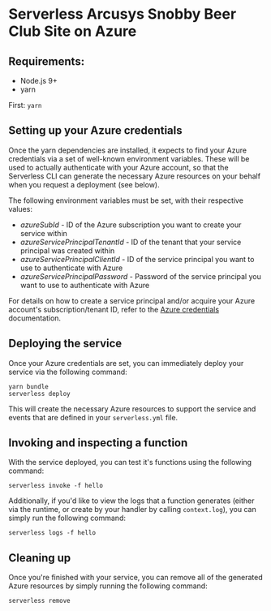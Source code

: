 # Serverless Arcusys Snobby Beer Club Site on Azure

## Requirements:

  * Node.js 9+
  * yarn

First:
`yarn`

## Setting up your Azure credentials

Once the yarn dependencies are installed, it expects to find your Azure credentials via a set of well-known environment variables. These will be used to actually authenticate with your Azure account, so that the Serverless CLI can generate the necessary Azure resources on your behalf when you request a deployment (see below).

The following environment variables must be set, with their respective values:

- *azureSubId* - ID of the Azure subscription you want to create your service within
- *azureServicePrincipalTenantId* - ID of the tenant that your service principal was created within
- *azureServicePrincipalClientId* - ID of the service principal you want to use to authenticate with Azure
- *azureServicePrincipalPassword* - Password of the service principal you want to use to authenticate with Azure

For details on how to create a service principal and/or acquire your Azure account's subscription/tenant ID, refer to the [Azure credentials](https://serverless.com/framework/docs/providers/azure/guide/credentials/) documentation.

## Deploying the service

Once your Azure credentials are set, you can immediately deploy your service via the following command:

```shell
yarn bundle
serverless deploy
```

This will create the necessary Azure resources to support the service and events that are defined in your `serverless.yml` file.

## Invoking and inspecting a function

With the service deployed, you can test it's functions using the following command:

```shell
serverless invoke -f hello
```

Additionally, if you'd like to view the logs that a function generates (either via the runtime, or create by your handler by calling `context.log`), you can simply run the following command:

```shell
serverless logs -f hello
```

## Cleaning up

Once you're finished with your service, you can remove all of the generated Azure resources by simply running the following command:

```shell
serverless remove
```
